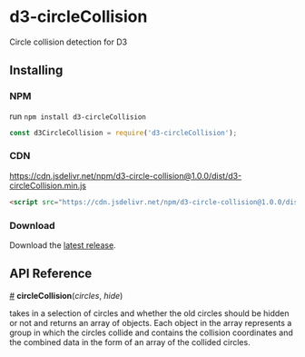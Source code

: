 # d3-circleCollision

Circle collision detection for D3

## Installing

### NPM
run `npm install d3-circleCollision` 
```javascript
const d3CircleCollision = require('d3-circleCollision');
```

### CDN
https://cdn.jsdelivr.net/npm/d3-circle-collision@1.0.0/dist/d3-circleCollision.min.js
```html
<script src="https://cdn.jsdelivr.net/npm/d3-circle-collision@1.0.0/dist/d3-circleCollision.min.js"></script>
```
### Download
Download the [latest release](https://github.com/d3/d3-circleCollision/releases/latest).

## API Reference

<a href="#circleCollision" name="circleCollision">#</a> <b>circleCollision</b>(*circles*, *hide*)

takes in a selection of circles and whether the old circles should be hidden or not and returns an array of objects. Each object in the array represents a group in which the circles collide and contains the collision coordinates and the combined data in the form of an array of the collided circles.
